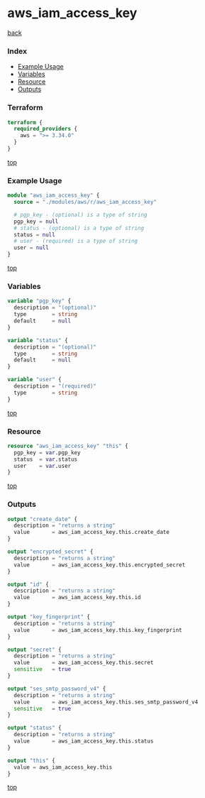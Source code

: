 # aws_iam_access_key

[back](../aws.md)

### Index

- [Example Usage](#example-usage)
- [Variables](#variables)
- [Resource](#resource)
- [Outputs](#outputs)

### Terraform

```terraform
terraform {
  required_providers {
    aws = ">= 3.34.0"
  }
}
```

[top](#index)

### Example Usage

```terraform
module "aws_iam_access_key" {
  source = "./modules/aws/r/aws_iam_access_key"

  # pgp_key - (optional) is a type of string
  pgp_key = null
  # status - (optional) is a type of string
  status = null
  # user - (required) is a type of string
  user = null
}
```

[top](#index)

### Variables

```terraform
variable "pgp_key" {
  description = "(optional)"
  type        = string
  default     = null
}

variable "status" {
  description = "(optional)"
  type        = string
  default     = null
}

variable "user" {
  description = "(required)"
  type        = string
}
```

[top](#index)

### Resource

```terraform
resource "aws_iam_access_key" "this" {
  pgp_key = var.pgp_key
  status  = var.status
  user    = var.user
}
```

[top](#index)

### Outputs

```terraform
output "create_date" {
  description = "returns a string"
  value       = aws_iam_access_key.this.create_date
}

output "encrypted_secret" {
  description = "returns a string"
  value       = aws_iam_access_key.this.encrypted_secret
}

output "id" {
  description = "returns a string"
  value       = aws_iam_access_key.this.id
}

output "key_fingerprint" {
  description = "returns a string"
  value       = aws_iam_access_key.this.key_fingerprint
}

output "secret" {
  description = "returns a string"
  value       = aws_iam_access_key.this.secret
  sensitive   = true
}

output "ses_smtp_password_v4" {
  description = "returns a string"
  value       = aws_iam_access_key.this.ses_smtp_password_v4
  sensitive   = true
}

output "status" {
  description = "returns a string"
  value       = aws_iam_access_key.this.status
}

output "this" {
  value = aws_iam_access_key.this
}
```

[top](#index)